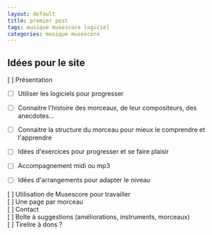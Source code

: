 ```yaml
---
layout: default
title: premier post
tags: musique musescore logiciel
categories: musique musescore
---
```



## Idées pour le site

[ ] Présentation    
- [ ] Utiliser les logiciels pour progresser
- [ ] Connaitre l'histoire des morceaux, de leur compositeurs, des anecdotes...
- [ ] Connaitre la structure du morceau pour mieux le comprendre et l'apprendre
- [ ] Idées d'exercices pour progresser et se faire plaisir
- [ ] Accompagnement midi ou mp3
- [ ] Idées d'arrangements pour adapter le niveau  
  
  
[ ] Utilisation de Musescore pour travailler  
[ ] Une page par morceau  
[ ] Contact  
[ ] Boîte à suggestions (améliorations, instruments, morceaux)  
[ ] Tirelire à dons ?    

